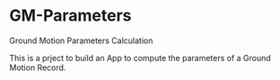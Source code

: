 GM-Parameters
=============

Ground Motion Parameters Calculation

This is a prject to build an App to compute the parameters of a Ground Motion Record.
